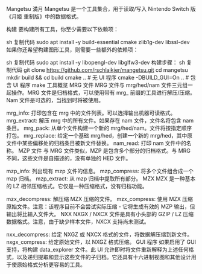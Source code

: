 Mangetsu 満月
Mangetsu 是一个工具集合，用于读取/写入 Nintendo Switch 版《月姬 重制版》中的数据格式。

构建
要构建所有工具，你至少需要以下依赖项：

sh
复制代码
sudo apt install -y build-essential cmake zlib1g-dev libssl-dev
如果你还希望构建图形工具，则需要一些额外的依赖项：

sh
复制代码
sudo apt install -y libopengl-dev libglfw3-dev
构建步骤：
sh
复制代码
git clone https://github.com/rschlaikjer/mangetsu.git
cd mangetsu
mkdir build && cd build
cmake ..                # 无 UI 程序
cmake -DBUILD_GUI=On .. # 包含 UI 程序
make
工具概览
MRG 文件
MRG 文件与 mrg/hed/nam 文件三元组一起操作。MRG 文件是归档格式，可以使用带有 mrg_ 前缀的工具进行解压/压缩。Nam 文件是可选的，当找到时将被使用。

mrg_info: 打印包含在 mrg 中的文件列表。可以选择输出机器可读格式。
mrg_extract: 解压 mrg 中的所有文件。如果存在 nam 文件，文件名将包含 nam 条目。
mrg_pack: 从单个文件构建一个新的 mrg/hed/nam。文件将按指定顺序打包。
mrg_replace: 给定一个基础 mrg/hed，创建一个新的 mrg/hed，其中原文件中某些偏移处的归档条目被新文件替换。
nam_read: 打印 nam 文件中的名称。
MZP 文件
与 MRG 文件类似，MZP 是包含多个部分的归档格式。与 MRG 不同，这些文件是自描述的，没有单独的 HED 文件。

mzp_info: 列出现有 mzp 文件的信息。
mzp_compress: 将多个文件组合成一个 mzp 归档。
mzp_extract: 从 mzp 归档中提取所有部分。
MZX
MZX 是一种基本的 LZ 相邻压缩格式。它仅是一种压缩格式，没有归档功能。

mzx_decompress: 解压缩 MZX 压缩的文件。
mzx_compress: 使用 MZX 压缩原始文件。注意：该程序目前不会尝试实际压缩 - 它将生成有效的 MZP 输出，但输出将比输入文件大。
NXX
NXGX / NXCX 文件是具有小头部的 GZIP / LZ 压缩数据格式。注意，由于缺少样本文件，NXCX 支持尚未测试。

nxx_decompress: 给定 NXGZ 或 NXCX 格式的文件，将数据解压缩到新文件。
nxgx_compress: 给定原始文件，以 NXGZ 格式压缩。
GUI 程序
如果启用了 GUI 支持，将构建 data_explorer 文件。此 UI 允许即时将文件重新解释为上述任何格式，以及递归提取和显示这些文件的子归档。它还具有十六进制视图和其他设计用于使原始格式分析更容易的工具。
